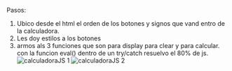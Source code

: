 Pasos:
 1) Ubico desde el html el orden de los botones y signos que vand entro de la calculadora.
 2) Les doy estilos a los botones
 3) armos als 3 funciones que son para display para clear y para calcular. con la funcion eval() dentro de un try/catch resuelvo el 80% de js.![calculadoraJS 1](https://github.com/flafle/calcu2022/assets/104147078/b39c43fe-fe4a-46e8-b34d-340df0914820)
![calculadoraJS 2](https://github.com/flafle/calcu2022/assets/104147078/d6fcce03-c9c0-47cc-946e-c49dc859b69a)
